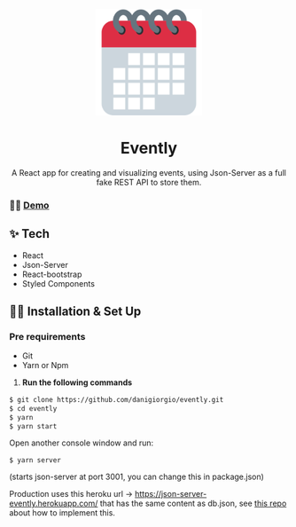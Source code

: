 <p align="center">
    <img alt="calendar" src="./.github/calendar.png" />
</p>
<h1 align="center">
 Evently
</h1> 

<p align="center">
 A React app for creating and visualizing events, using Json-Server as a full fake REST API to store them.</a>  
</div>


### 👩‍💻 [Demo](http://evently.vercel.app/)


## ✨ Tech 

- React
- Json-Server
- React-bootstrap
- Styled Components


## 👷‍♀️ Installation & Set Up

### Pre requirements

 - Git 
 - Yarn or Npm 

   
1.  **Run the following commands**
```
$ git clone https://github.com/danigiorgio/evently.git
$ cd evently
$ yarn
$ yarn start
```
Open another console window and run:
```
$ yarn server 
```
(starts json-server at port 3001, you can change this in package.json)

Production uses this heroku url -> https://json-server-evently.herokuapp.com/ that has the same content as db.json, see [this repo](https://github.com/jesperorb/json-server-heroku)  about how to implement this.

